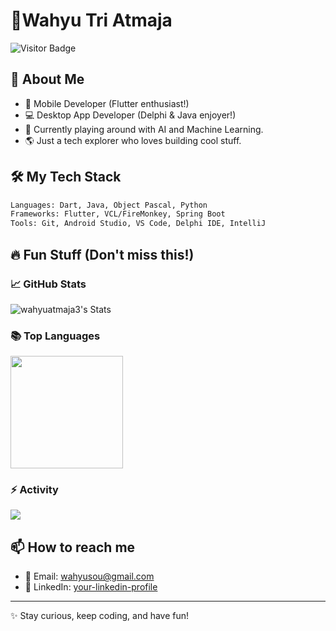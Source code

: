 # 👾Wahyu Tri Atmaja

![Visitor Badge](https://komarev.com/ghpvc/?username=wahyuatmaja3&label=Hey%20Visitor!&color=green&style=flat)

## 🚀 About Me
- 📱 Mobile Developer (Flutter enthusiast!)
- 💻 Desktop App Developer (Delphi & Java enjoyer!)
- 🧠 Currently playing around with AI and Machine Learning.
- 🌎 Just a tech explorer who loves building cool stuff.

## 🛠️ My Tech Stack
```bash
Languages: Dart, Java, Object Pascal, Python
Frameworks: Flutter, VCL/FireMonkey, Spring Boot
Tools: Git, Android Studio, VS Code, Delphi IDE, IntelliJ
```

## 🔥 Fun Stuff (Don't miss this!)
### 📈 GitHub Stats
![wahyuatmaja3's Stats](https://github-readme-stats.vercel.app/api?username=wahyuatmaja3&theme=vision-friendly-dark&show_icons=true&hide_border=false&count_private=true)

### 📚 Top Languages
<img align="center" src="http://github-profile-summary-cards.vercel.app/api/cards/most-commit-language?username=wahyuatmaja3&theme=vision_friendly_dark" height="180em" />

### ⚡ Activity
<img align="center" src="https://github-readme-activity-graph.vercel.app/graph?username=wahyuatmaja3&theme=high-contrast"/>

## 📫 How to reach me
- 📧 Email: wahyusou@gmail.com
- 💼 LinkedIn: [your-linkedin-profile](https://linkedin.com/in/your-linkedin-profile)

---

✨ Stay curious, keep coding, and have fun!
